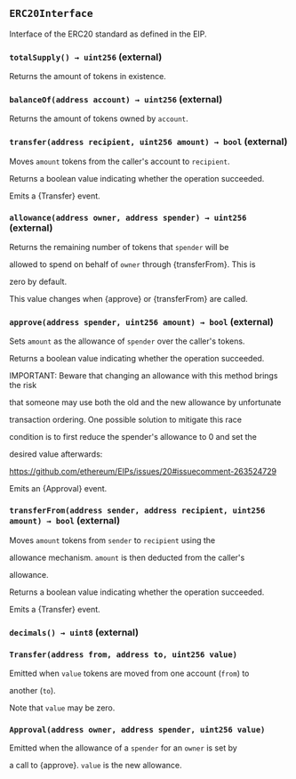 ## `ERC20Interface`

Interface of the ERC20 standard as defined in the EIP.

### `totalSupply() → uint256` (external)

Returns the amount of tokens in existence.

### `balanceOf(address account) → uint256` (external)

Returns the amount of tokens owned by `account`.

### `transfer(address recipient, uint256 amount) → bool` (external)

Moves `amount` tokens from the caller's account to `recipient`.

Returns a boolean value indicating whether the operation succeeded.

Emits a {Transfer} event.

### `allowance(address owner, address spender) → uint256` (external)

Returns the remaining number of tokens that `spender` will be

allowed to spend on behalf of `owner` through {transferFrom}. This is

zero by default.

This value changes when {approve} or {transferFrom} are called.

### `approve(address spender, uint256 amount) → bool` (external)

Sets `amount` as the allowance of `spender` over the caller's tokens.

Returns a boolean value indicating whether the operation succeeded.

IMPORTANT: Beware that changing an allowance with this method brings the risk

that someone may use both the old and the new allowance by unfortunate

transaction ordering. One possible solution to mitigate this race

condition is to first reduce the spender's allowance to 0 and set the

desired value afterwards:

https://github.com/ethereum/EIPs/issues/20#issuecomment-263524729

Emits an {Approval} event.

### `transferFrom(address sender, address recipient, uint256 amount) → bool` (external)

Moves `amount` tokens from `sender` to `recipient` using the

allowance mechanism. `amount` is then deducted from the caller's

allowance.

Returns a boolean value indicating whether the operation succeeded.

Emits a {Transfer} event.

### `decimals() → uint8` (external)

### `Transfer(address from, address to, uint256 value)`

Emitted when `value` tokens are moved from one account (`from`) to

another (`to`).

Note that `value` may be zero.

### `Approval(address owner, address spender, uint256 value)`

Emitted when the allowance of a `spender` for an `owner` is set by

a call to {approve}. `value` is the new allowance.
